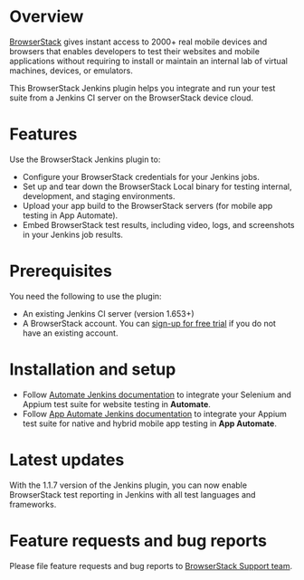 # Overview
[BrowserStack](https://browserstack.com) gives instant access to 2000+ real mobile devices and browsers that enables developers to test their websites and mobile applications without requiring to install or maintain an internal lab of virtual machines, devices, or emulators.

This BrowserStack Jenkins plugin helps you integrate and run your test suite from a Jenkins CI server on the BrowserStack device cloud.

# Features
Use the BrowserStack Jenkins plugin to:
- Configure your BrowserStack credentials for your Jenkins jobs.
- Set up and tear down the BrowserStack Local binary for testing internal, development, and staging environments.
- Upload your app build to the BrowserStack servers (for mobile app testing in App Automate).
- Embed BrowserStack test results, including video, logs, and screenshots in your Jenkins job results.


# Prerequisites 
You need the following to use the plugin:
- An existing Jenkins CI server (version 1.653+)
- A BrowserStack account. You can [sign-up for free trial](https://www.browserstack.com/users/sign_up) if you do not have an existing account.

# Installation and setup
- Follow [Automate Jenkins documentation](https://www.browserstack.com/docs/automate/selenium/jenkins) to integrate your Selenium and Appium test suite for website testing in **Automate**.
- Follow [App Automate Jenkins documentation](https://www.browserstack.com/docs/app-automate/appium/integrations/jenkins) to integrate your Appium test suite for native and hybrid mobile app testing in **App Automate**.

# Latest updates
With the 1.1.7 version of the Jenkins plugin, you can now enable BrowserStack test reporting in Jenkins with all test languages and frameworks.

# Feature requests and bug reports
Please file feature requests and bug reports to [BrowserStack Support team](https://www.browserstack.com/contact?ref=help#technical-support).
